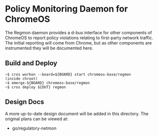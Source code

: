 # Policy Monitoring Daemon for ChromeOS

The Regmon daemon provides a d-bus interface for other components of ChromeOS to
report policy violations relating to first-party network traffic. The initial
reporting will come from Chrome, but as other components are instrumented they
will be documented here.

## Build and Deploy

```
~$ cros workon --board=${BOARD} start chromeos-base/regmon
(inside chroot)
~$ emerge-${BOARD} chromeos-base/regmon
~$ cros deploy ${DUT} regmon
```

## Design Docs

A more up-to-date design document will be added in this directory. The original
plans can be viewed at:
 - go/regulatory-netmon
